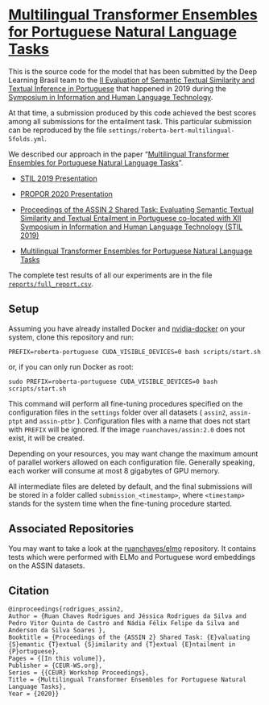 [Multilingual Transformer Ensembles for Portuguese Natural Language Tasks](http://ceur-ws.org/Vol-2583/3_DLB.pdf)
=================

This is the source code for the model that has been submitted by the Deep Learning Brasil team to the 
[II Evaluation of Semantic Textual Similarity and Textual Inference in Portuguese](https://sites.google.com/view/assin2/english) 
that happened in 2019 during the [Symposium in Information and Human Language Technology](http://comissoes.sbc.org.br/ce-pln/stil2019/).

At that time, a submission produced by this code achieved the best scores among all submissions for the entailment task. This particular submission can be reproduced by the file `settings/roberta-bert-multilingual-5folds.yml`. 

We described our approach in the paper “[Multilingual Transformer Ensembles for Portuguese Natural Language Tasks](http://ceur-ws.org/Vol-2583/3_DLB.pdf)”.

* [STIL 2019 Presentation](https://github.com/ruanchaves/assin/blob/master/STIL2019_presentation.pdf)

* [PROPOR 2020 Presentation](https://github.com/ruanchaves/assin/blob/master/PROPOR2020_presentation.pdf)

* [Proceedings of the ASSIN 2 Shared Task: Evaluating Semantic Textual Similarity and Textual Entailment in Portuguese
co-located with XII Symposium in Information and Human Language Technology (STIL 2019)](http://ceur-ws.org/Vol-2583/)

* [Multilingual Transformer Ensembles for Portuguese Natural Language Tasks](http://ceur-ws.org/Vol-2583/3_DLB.pdf)

The complete test results of all our experiments are in the file [`reports/full_report.csv`](reports/full_report.csv). 

## Setup

Assuming you have already installed Docker and [nvidia-docker](https://github.com/NVIDIA/nvidia-docker) on your system, clone this repository and run:

```
PREFIX=roberta-portuguese CUDA_VISIBLE_DEVICES=0 bash scripts/start.sh
```

or, if you can only run Docker as root:

```
sudo PREFIX=roberta-portuguese CUDA_VISIBLE_DEVICES=0 bash scripts/start.sh
```

This command will perform all fine-tuning procedures specified on the configuration files in the `settings` folder over all datasets ( `assin2`, `assin-ptpt` and `assin-ptbr` ). Configuration files with a name that does not start with `PREFIX` will be ignored. If the image `ruanchaves/assin:2.0` does not exist, it will be created.

Depending on your resources, you may want change the maximum amount of parallel workers allowed on each configuration file. Generally speaking, each worker will consume at most 8 gigabytes of GPU memory.

All intermediate files are deleted by default, and the final submissions will be stored in a folder called `submission_<timestamp>`, where `<timestamp>` stands for the system time when the fine-tuning procedure started.


## Associated Repositories

You may want to take a look at the [ruanchaves/elmo](https://github.com/ruanchaves/elmo) repository. It contains tests which were performed with ELMo and Portuguese word embeddings on the ASSIN datasets.

## Citation

```
@inproceedings{rodrigues_assin2,
Author = {Ruan Chaves Rodrigues and Jéssica Rodrigues da Silva and Pedro Vitor Quinta de Castro and Nádia Félix Felipe da Silva and Anderson da Silva Soares },
Booktitle = {Proceedings of the {ASSIN 2} Shared Task: {E}valuating {S}emantic {T}extual {S}imilarity and {T}extual {E}ntailment in {P}ortuguese},
Pages = {[In this volume]},
Publisher = {CEUR-WS.org},
Series = {{CEUR} Workshop Proceedings},
Title = {Multilingual Transformer Ensembles for Portuguese Natural Language Tasks},
Year = {2020}}
```

